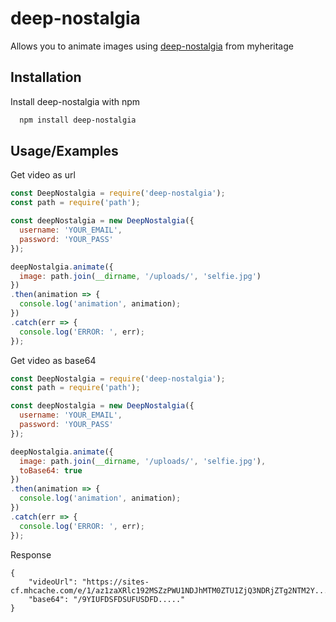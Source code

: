 # deep-nostalgia

Allows you to animate images using [deep-nostalgia](https://www.myheritage.com/deep-nostalgia) from myheritage

## Installation

Install deep-nostalgia with npm

```bash
  npm install deep-nostalgia
```

## Usage/Examples

Get video as url

```javascript
const DeepNostalgia = require('deep-nostalgia');
const path = require('path');

const deepNostalgia = new DeepNostalgia({
  username: 'YOUR_EMAIL',
  password: 'YOUR_PASS'
});

deepNostalgia.animate({
  image: path.join(__dirname, '/uploads/', 'selfie.jpg')
})
.then(animation => {
  console.log('animation', animation);
})
.catch(err => {
  console.log('ERROR: ', err);
});
```

Get video as base64

```javascript
const DeepNostalgia = require('deep-nostalgia');
const path = require('path');

const deepNostalgia = new DeepNostalgia({
  username: 'YOUR_EMAIL',
  password: 'YOUR_PASS'
});

deepNostalgia.animate({
  image: path.join(__dirname, '/uploads/', 'selfie.jpg'),
  toBase64: true
})
.then(animation => {
  console.log('animation', animation);
})
.catch(err => {
  console.log('ERROR: ', err);
});
```

Response
```
{
    "videoUrl": "https://sites-cf.mhcache.com/e/1/az1zaXRlc192MSZzPWU1NDJhMTM0ZTU1ZjQ3NDRjZTg2NTM2Y...TYUD.mp4",
    "base64": "/9YIUFDSFDSUFUSDFD....."
}
```